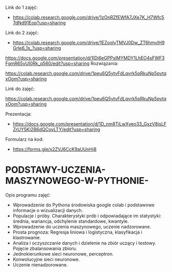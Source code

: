 Link do 1 zajęć:

* https://colab.research.google.com/drive/1zOnRZfEWfA7JXe7K_H7Wfc57dNd91Eop?usp=sharing


Link do 2 zajęć: 
* https://colab.research.google.com/drive/1EZoolvTMVJ0Dw_ZT6hmvIH9Grle6_1s_?usp=sharing

https://docs.google.com/presentation/d/1lDi6eGPPslMYMDY1LhEO4sFWF3FgmR65vUI0Rk_q560/edit?usp=sharing
Rozwiązania: 

https://colab.research.google.com/drive/1peu6Q5ytvFdLqyrk5pRkuNp5pytqxOom?usp=sharing


Link do zajęć: 

https://colab.research.google.com/drive/1peu6Q5ytvFdLqyrk5pRkuNp5pytqxOom?usp=sharing

Prezentacja: 
* https://docs.google.com/presentation/d/1D_nm8TiLwXyeo33_GxzV8jsLFZrUY5Ki2B6dQCovLTY/edit?usp=sharing

Formularz na kod:
* https://forms.gle/x2ZVJ6CcK9aUUnHi8


# PODSTAWY-UCZENIA-MASZYNOWEGO-W-PYTHONIE-

Opis programu zajęć: 

* Wprowadzenie do Pythona środowiska google colab i podstawowe informacje o wizualizacji danych.
* Populacje i próby. Charakterystyki prób i odpowiadające im statystyki: średnia, wariancja, odchylenie standardowe, kwantyle.
* Wprowadzenie do uczenia maszynowego, uczenie nadzorowane.
* Prosta prognoza: Regresja liniowa i logistyczna, klasyfikacja i klastrowanie.
* Analiza i oczyszczanie danych i dzielenie na zbiór uczący i testowy. Pojęcie zbalansowania zbioru.
* Jednokierunkowe sieci neuronowe, perceptron.
* Konwolucyjne sieci neuronowe.
* Uczenie nienadzorowane.



